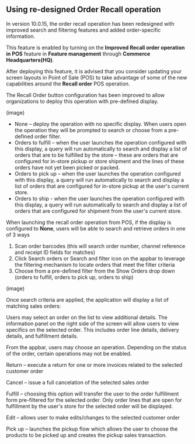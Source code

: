 ## Using re-designed Order Recall operation

In version 10.0.15, the order recall operation has been redesigned with improved search and filtering features and added order-specific information.

This feature is enabled by turning on the **Improved Recall order operation in POS** feature in **Feature management** through **Commerce Headquarters(HQ)**.

After deploying this feature, it is advised that you consider updating your screen layouts in Point of Sale (POS) to take advantage of some of the new capabilities around the **Recall order** POS operation.

The Recall Order button configuration has been improved to allow organizations to deploy this operation with pre-defined display.

(image)

- None – deploy the operation with no specific display. When users open the operation they will be prompted to search or choose from a pre-defined order filter.
- Orders to fulfill – when the user launches the operation configured with this display, a query will run automatically to search and display a list of orders that are to be fulfilled by the store – these are orders that are configured for in-store pickup or store shipment and the lines of these orders have not yet been picked or packed.
- Orders to pick up – when the user launches the operation configured with this display, a query will run automatically to search and display a list of orders that are configured for in-store pickup at the user&#39;s current store.
- Orders to ship - when the user launches the operation configured with this display, a query will run automatically to search and display a list of orders that are configured for shipment from the user&#39;s current store.

When launching the recall order operation from POS, if the display is configured to **None**, users will be able to search and retrieve orders in one of 3 ways

1. Scan order barcodes (this will search order number, channel reference and receipt ID fields for matches)
2. Click Search orders or Search and filter icon on the appbar to leverage the filtering mechanism to locate orders that meet the filter criteria
3. Choose from a pre-defined filter from the Show Orders drop down (orders to fulfill, orders to pick up, orders to ship)

(image)

Once search criteria are applied, the application will display a list of matching sales orders:

Users may select an order on the list to view additional details. The information panel on the right side of the screen will allow users to view specifics on the selected order. This includes order line details, delivery details, and fulfillment details.

From the appbar, users may choose an operation. Depending on the status of the order, certain operations may not be enabled.

Return – execute a return for one or more invoices related to the selected customer order

Cancel – issue a full cancelation of the selected sales order

Fulfill – choosing this option will transfer the user to the order fulfillment form pre-filtered for the selected order. Only order lines that are open for fulfillment by the user&#39;s store for the selected order will be displayed.

Edit – allows user to make edits/changes to the selected customer order

Pick up – launches the pickup flow which allows the user to choose the products to be picked up and creates the pickup sales transaction.

